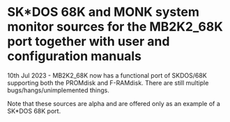 # SK*DOS 68K and MONK system monitor sources for the MB2K2_68K port together with user and configuration manuals

10th Jul 2023 - MB2K2_68K now has a functional port of SKDOS/68K supporting both the PROMdisk and F-RAMdisk. 
                       There are still multiple bugs/hangs/unimplemented things.

Note that these sources are alpha and are offered only as an example of a SK*DOS 68K port.


